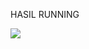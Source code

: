 HASIL RUNNING

<img src="https://drive.google.com/file/d/1KeIzDq4aG-tMQ8eCUX85s1O-CV91r5bZ/view?usp=drive_link">